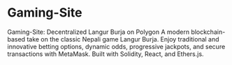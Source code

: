 # Gaming-Site
Gaming-Site: Decentralized Langur Burja on Polygon  A modern blockchain-based take on the classic Nepali game Langur Burja. Enjoy traditional and innovative betting options, dynamic odds, progressive jackpots, and secure transactions with MetaMask. Built with Solidity, React, and Ethers.js.
